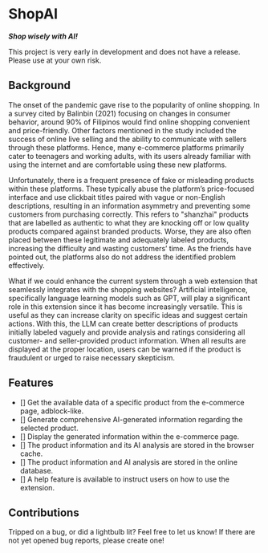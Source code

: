 # ShopAI
**_Shop wisely with AI!_**

This project is very early in development and does not have a release. Please use at your own risk. 

## Background
The onset of the pandemic gave rise to the popularity of online shopping. In a survey cited by Balinbin (2021) focusing on changes in consumer behavior, around 90% of Filipinos would find online shopping convenient and price-friendly. Other factors mentioned in the study included the success of online live selling and the ability to communicate with sellers through these platforms. Hence, many e-commerce platforms primarily cater to teenagers and working adults, with its users already familiar with using the internet and are comfortable using these new platforms. 

Unfortunately, there is a frequent presence of fake or misleading products within these platforms. These typically abuse the platform’s price-focused interface and use clickbait titles paired with vague or non-English descriptions, resulting in an information asymmetry and preventing some customers from purchasing correctly. This refers to "shanzhai" products that are labelled as authentic to what they are knocking off or low quality products compared against branded products. 
Worse, they are also often placed between these legitimate and adequately labeled products, increasing the difficulty and wasting customers’ time. As the friends have pointed out, the platforms also do not address the identified problem effectively. 

What if we could enhance the current system through a web extension that seamlessly integrates with the shopping websites? Artificial intelligence, specifically language learning models such as GPT, will play a significant role in this extension since it has become increasingly versatile. This is useful as they can increase clarity on specific ideas and suggest certain actions. With this, the LLM can create better descriptions of products initially labeled vaguely and provide analysis and ratings considering all customer- and seller-provided product information. When all results are displayed at the proper location, users can be warned if the product is fraudulent or urged to raise necessary skepticism.

## Features
- [] Get the available data of a specific product from the e-commerce page, adblock-like. 
- [] Generate comprehensive AI-generated information regarding the selected product.
- [] Display the generated information within the e-commerce page.
- [] The product information and its AI analysis are stored in the browser cache.
- [] The product information and AI analysis are stored in the online database.
- [] A help feature is available to instruct users on how to use the extension.

## Contributions
Tripped on a bug, or did a lightbulb lit? Feel free to let us know! If there are not yet opened bug reports, please create one! 
